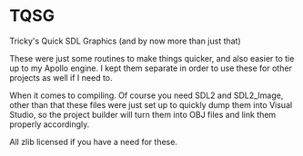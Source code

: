 # TQSG
Tricky's Quick SDL Graphics (and by now more than just that)


These were just some routines to make things quicker, and also easier to tie up to my Apollo engine. I kept them separate in order to use these for other projects as well if I need to.

When it comes to compiling. Of course you need SDL2 and SDL2_Image, other than that these files were just set up to quickly dump them into Visual Studio, so the project builder will turn them into OBJ files and link them properly accordingly.

All zlib licensed if you have a need for these.
